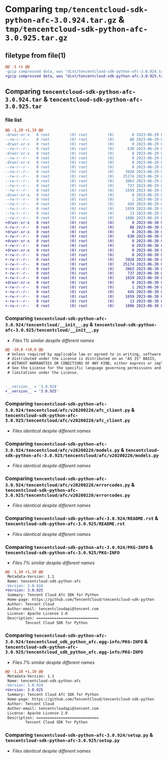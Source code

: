 # Comparing `tmp/tencentcloud-sdk-python-afc-3.0.924.tar.gz` & `tmp/tencentcloud-sdk-python-afc-3.0.925.tar.gz`

## filetype from file(1)

```diff
@@ -1 +1 @@
-gzip compressed data, was "dist/tencentcloud-sdk-python-afc-3.0.924.tar", last modified: Thu Jun 29 00:16:25 2023, max compression
+gzip compressed data, was "dist/tencentcloud-sdk-python-afc-3.0.925.tar", last modified: Fri Jun 30 01:58:58 2023, max compression
```

## Comparing `tencentcloud-sdk-python-afc-3.0.924.tar` & `tencentcloud-sdk-python-afc-3.0.925.tar`

### file list

```diff
@@ -1,19 +1,19 @@
-drwxr-xr-x   0 root         (0) root         (0)        0 2023-06-29 00:16:25.000000 tencentcloud-sdk-python-afc-3.0.924/
--rw-r--r--   0 root         (0) root         (0)       88 2023-06-29 00:16:25.000000 tencentcloud-sdk-python-afc-3.0.924/setup.cfg
-drwxr-xr-x   0 root         (0) root         (0)        0 2023-06-29 00:16:25.000000 tencentcloud-sdk-python-afc-3.0.924/tencentcloud/
--rw-r--r--   0 root         (0) root         (0)      630 2023-06-29 00:16:25.000000 tencentcloud-sdk-python-afc-3.0.924/tencentcloud/__init__.py
-drwxr-xr-x   0 root         (0) root         (0)        0 2023-06-29 00:16:25.000000 tencentcloud-sdk-python-afc-3.0.924/tencentcloud/afc/
--rw-r--r--   0 root         (0) root         (0)        0 2023-06-29 00:16:25.000000 tencentcloud-sdk-python-afc-3.0.924/tencentcloud/afc/__init__.py
-drwxr-xr-x   0 root         (0) root         (0)        0 2023-06-29 00:16:25.000000 tencentcloud-sdk-python-afc-3.0.924/tencentcloud/afc/v20200226/
--rw-r--r--   0 root         (0) root         (0)        0 2023-06-29 00:16:25.000000 tencentcloud-sdk-python-afc-3.0.924/tencentcloud/afc/v20200226/__init__.py
--rw-r--r--   0 root         (0) root         (0)     3928 2023-06-29 00:16:25.000000 tencentcloud-sdk-python-afc-3.0.924/tencentcloud/afc/v20200226/afc_client.py
--rw-r--r--   0 root         (0) root         (0)    25174 2023-06-29 00:16:25.000000 tencentcloud-sdk-python-afc-3.0.924/tencentcloud/afc/v20200226/models.py
--rw-r--r--   0 root         (0) root         (0)     3863 2023-06-29 00:16:25.000000 tencentcloud-sdk-python-afc-3.0.924/tencentcloud/afc/v20200226/errorcodes.py
--rw-r--r--   0 root         (0) root         (0)      737 2023-06-29 00:16:25.000000 tencentcloud-sdk-python-afc-3.0.924/README.rst
--rw-r--r--   0 root         (0) root         (0)     1659 2023-06-29 00:16:25.000000 tencentcloud-sdk-python-afc-3.0.924/PKG-INFO
-drwxr-xr-x   0 root         (0) root         (0)        0 2023-06-29 00:16:25.000000 tencentcloud-sdk-python-afc-3.0.924/tencentcloud_sdk_python_afc.egg-info/
--rw-r--r--   0 root         (0) root         (0)        1 2023-06-29 00:16:25.000000 tencentcloud-sdk-python-afc-3.0.924/tencentcloud_sdk_python_afc.egg-info/dependency_links.txt
--rw-r--r--   0 root         (0) root         (0)      445 2023-06-29 00:16:25.000000 tencentcloud-sdk-python-afc-3.0.924/tencentcloud_sdk_python_afc.egg-info/SOURCES.txt
--rw-r--r--   0 root         (0) root         (0)     1659 2023-06-29 00:16:25.000000 tencentcloud-sdk-python-afc-3.0.924/tencentcloud_sdk_python_afc.egg-info/PKG-INFO
--rw-r--r--   0 root         (0) root         (0)       13 2023-06-29 00:16:25.000000 tencentcloud-sdk-python-afc-3.0.924/tencentcloud_sdk_python_afc.egg-info/top_level.txt
--rw-r--r--   0 root         (0) root         (0)     1006 2023-06-29 00:16:25.000000 tencentcloud-sdk-python-afc-3.0.924/setup.py
+drwxr-xr-x   0 root         (0) root         (0)        0 2023-06-30 01:58:58.000000 tencentcloud-sdk-python-afc-3.0.925/
+-rw-r--r--   0 root         (0) root         (0)       88 2023-06-30 01:58:58.000000 tencentcloud-sdk-python-afc-3.0.925/setup.cfg
+drwxr-xr-x   0 root         (0) root         (0)        0 2023-06-30 01:58:58.000000 tencentcloud-sdk-python-afc-3.0.925/tencentcloud/
+-rw-r--r--   0 root         (0) root         (0)      630 2023-06-30 01:58:58.000000 tencentcloud-sdk-python-afc-3.0.925/tencentcloud/__init__.py
+drwxr-xr-x   0 root         (0) root         (0)        0 2023-06-30 01:58:58.000000 tencentcloud-sdk-python-afc-3.0.925/tencentcloud/afc/
+-rw-r--r--   0 root         (0) root         (0)        0 2023-06-30 01:58:58.000000 tencentcloud-sdk-python-afc-3.0.925/tencentcloud/afc/__init__.py
+drwxr-xr-x   0 root         (0) root         (0)        0 2023-06-30 01:58:58.000000 tencentcloud-sdk-python-afc-3.0.925/tencentcloud/afc/v20200226/
+-rw-r--r--   0 root         (0) root         (0)        0 2023-06-30 01:58:58.000000 tencentcloud-sdk-python-afc-3.0.925/tencentcloud/afc/v20200226/__init__.py
+-rw-r--r--   0 root         (0) root         (0)     3928 2023-06-30 01:58:58.000000 tencentcloud-sdk-python-afc-3.0.925/tencentcloud/afc/v20200226/afc_client.py
+-rw-r--r--   0 root         (0) root         (0)    25174 2023-06-30 01:58:58.000000 tencentcloud-sdk-python-afc-3.0.925/tencentcloud/afc/v20200226/models.py
+-rw-r--r--   0 root         (0) root         (0)     3863 2023-06-30 01:58:58.000000 tencentcloud-sdk-python-afc-3.0.925/tencentcloud/afc/v20200226/errorcodes.py
+-rw-r--r--   0 root         (0) root         (0)      737 2023-06-30 01:58:58.000000 tencentcloud-sdk-python-afc-3.0.925/README.rst
+-rw-r--r--   0 root         (0) root         (0)     1659 2023-06-30 01:58:58.000000 tencentcloud-sdk-python-afc-3.0.925/PKG-INFO
+drwxr-xr-x   0 root         (0) root         (0)        0 2023-06-30 01:58:58.000000 tencentcloud-sdk-python-afc-3.0.925/tencentcloud_sdk_python_afc.egg-info/
+-rw-r--r--   0 root         (0) root         (0)        1 2023-06-30 01:58:58.000000 tencentcloud-sdk-python-afc-3.0.925/tencentcloud_sdk_python_afc.egg-info/dependency_links.txt
+-rw-r--r--   0 root         (0) root         (0)      445 2023-06-30 01:58:58.000000 tencentcloud-sdk-python-afc-3.0.925/tencentcloud_sdk_python_afc.egg-info/SOURCES.txt
+-rw-r--r--   0 root         (0) root         (0)     1659 2023-06-30 01:58:58.000000 tencentcloud-sdk-python-afc-3.0.925/tencentcloud_sdk_python_afc.egg-info/PKG-INFO
+-rw-r--r--   0 root         (0) root         (0)       13 2023-06-30 01:58:58.000000 tencentcloud-sdk-python-afc-3.0.925/tencentcloud_sdk_python_afc.egg-info/top_level.txt
+-rw-r--r--   0 root         (0) root         (0)     1006 2023-06-30 01:58:58.000000 tencentcloud-sdk-python-afc-3.0.925/setup.py
```

### Comparing `tencentcloud-sdk-python-afc-3.0.924/tencentcloud/__init__.py` & `tencentcloud-sdk-python-afc-3.0.925/tencentcloud/__init__.py`

 * *Files 1% similar despite different names*

```diff
@@ -10,8 +10,8 @@
 # Unless required by applicable law or agreed to in writing, software
 # distributed under the License is distributed on an "AS IS" BASIS,
 # WITHOUT WARRANTIES OR CONDITIONS OF ANY KIND, either express or implied.
 # See the License for the specific language governing permissions and
 # limitations under the License.
 
 
-__version__ = '3.0.924'
+__version__ = '3.0.925'
```

### Comparing `tencentcloud-sdk-python-afc-3.0.924/tencentcloud/afc/v20200226/afc_client.py` & `tencentcloud-sdk-python-afc-3.0.925/tencentcloud/afc/v20200226/afc_client.py`

 * *Files identical despite different names*

### Comparing `tencentcloud-sdk-python-afc-3.0.924/tencentcloud/afc/v20200226/models.py` & `tencentcloud-sdk-python-afc-3.0.925/tencentcloud/afc/v20200226/models.py`

 * *Files identical despite different names*

### Comparing `tencentcloud-sdk-python-afc-3.0.924/tencentcloud/afc/v20200226/errorcodes.py` & `tencentcloud-sdk-python-afc-3.0.925/tencentcloud/afc/v20200226/errorcodes.py`

 * *Files identical despite different names*

### Comparing `tencentcloud-sdk-python-afc-3.0.924/README.rst` & `tencentcloud-sdk-python-afc-3.0.925/README.rst`

 * *Files identical despite different names*

### Comparing `tencentcloud-sdk-python-afc-3.0.924/PKG-INFO` & `tencentcloud-sdk-python-afc-3.0.925/PKG-INFO`

 * *Files 7% similar despite different names*

```diff
@@ -1,10 +1,10 @@
 Metadata-Version: 1.1
 Name: tencentcloud-sdk-python-afc
-Version: 3.0.924
+Version: 3.0.925
 Summary: Tencent Cloud Afc SDK for Python
 Home-page: https://github.com/TencentCloud/tencentcloud-sdk-python
 Author: Tencent Cloud
 Author-email: tencentcloudapi@tencent.com
 License: Apache License 2.0
 Description: ============================
         Tencent Cloud SDK for Python
```

### Comparing `tencentcloud-sdk-python-afc-3.0.924/tencentcloud_sdk_python_afc.egg-info/PKG-INFO` & `tencentcloud-sdk-python-afc-3.0.925/tencentcloud_sdk_python_afc.egg-info/PKG-INFO`

 * *Files 7% similar despite different names*

```diff
@@ -1,10 +1,10 @@
 Metadata-Version: 1.1
 Name: tencentcloud-sdk-python-afc
-Version: 3.0.924
+Version: 3.0.925
 Summary: Tencent Cloud Afc SDK for Python
 Home-page: https://github.com/TencentCloud/tencentcloud-sdk-python
 Author: Tencent Cloud
 Author-email: tencentcloudapi@tencent.com
 License: Apache License 2.0
 Description: ============================
         Tencent Cloud SDK for Python
```

### Comparing `tencentcloud-sdk-python-afc-3.0.924/setup.py` & `tencentcloud-sdk-python-afc-3.0.925/setup.py`

 * *Files identical despite different names*

